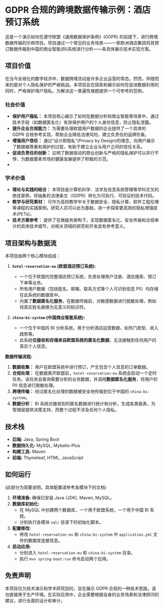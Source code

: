 # GDPR 合规的跨境数据传输示例：酒店预订系统

这是一个演示如何在遵守欧盟《通用数据保护条例》(GDPR) 的前提下，进行跨境数据传输的示例项目。项目通过一个常见的业务场景——一家欧洲酒店集团将其预订数据传输到中国的商业智能(BI)系统进行分析——来具体展示技术实现方案。



## 项目价值

在当今全球化的数字经济中，数据跨境流动是许多企业运营的常态。然而，伴随而来的是对个人隐私保护的严峻挑战。本项目旨在探索和展示如何在促进数据利用的同时，严格保护用户隐私，为解决这一普遍性难题提供一个可参考的范例。



### 社会价值

*   **保护用户隐私：** 本项目核心展示了如何在数据分析和商业智能等场景中，通过技术手段（如数据匿名化）有效保护用户的个人身份信息，防止隐私泄露。
*   **提升企业合规能力：** 为需要处理欧盟用户数据的企业提供了一个具体的 GDPR 合规参考实现，帮助企业降低法律风险，建立负责任的品牌形象。
*   **增强用户信任：** 通过“设计即隐私”(Privacy by Design)的理念，向用户展示了数据被尊重和保护的过程，有助于建立企业与用户之间的信任关系。
*   **促进负责任的创新：** 证明了数据驱动的商业创新与严格的隐私保护可以并行不悖，为数据要素市场的健康发展提供了积极的示范。
*   

### 学术价值

*   **理论与实践的结合：** 本项目是计算机科学、法学及信息系统管理等学科交叉的绝佳案例，将抽象的法律条文（GDPR）转化为可执行、可验证的技术代码。
*   **教学与研究素材：** 可作为高校教学中关于数据安全、隐私计算、软件工程伦理等课程的实践案例。研究人员可以此为基础，进一步探索更高效的隐私增强技术(PETs)。
*   **技术方案参考：** 提供了在微服务架构下，实现数据匿名化、安全传输和合规审计的具体技术细节，对相关领域的研究和开发具有参考意义。



## 项目架构与数据流

本项目由两个核心模块组成：

1.  **`hotel-reservation-eu` (欧盟酒店预订系统):**
    *   一个位于欧盟的完整酒店预订系统，负责处理用户注册、酒店搜索、预订下单等业务。
    *   所有用户数据（包括姓名、邮箱、联系方式等个人可识别信息 PII）均存储在此系统的数据库中。
    *   内置了**数据匿名化服务**，在数据传输前，对敏感数据进行脱敏处理，例如将真实姓名替换为无意义的标识符。

2.  **`china-bi-system` (中国商业智能系统):**
    *   一个位于中国的 BI 分析系统，用于分析酒店运营数据，如热门房型、收入趋势等。
    *   此系统**仅接收和存储来自欧盟系统的匿名化数据**，无法接触到任何用户的真实个人信息。
    
    

**数据传输流程:**

1.  **数据收集：** 用户在欧盟系统中进行预订，产生包含个人信息的订单数据。
2.  **合规处理：** 在数据离开欧盟前，`hotel-reservation-eu` 系统会启动一个定时任务。该任务会查询需要分析的业务数据，并调用**数据匿名化服务**，将用户的 PII 信息进行脱敏处理。
3.  **跨境传输：** 经过匿名化处理的数据被安全地传输到位于中国的 `china-bi-system`。
4.  **数据分析：** BI 系统对接收到的匿名数据进行统计和分析，生成各类报表，为管理层提供决策支持，而整个过程不涉及任何个人隐私。



## 技术栈

*   **后端:** Java, Spring Boot
*   **数据持久化:** MySQL, Mybatis-Plus
*   **构建工具:** Maven
*   **前端:** Thymeleaf, HTML, JavaScript



## 如何运行

(此部分为简要说明，具体配置请参考各模块下的文档)

1.  **环境准备:** 确保已安装 Java (JDK), Maven, MySQL。
2.  **数据库初始化:**
    *   在 MySQL 中创建两个数据库，一个用于欧盟系统，一个用于中国 BI 系统。
    *   分别执行各模块 `sql/` 目录下的初始化脚本。
3.  **配置修改:**
    *   修改 `hotel-reservation-eu` 和 `china-bi-system` 中 `application.yml` 文件的数据库连接信息。
4.  **启动应用:**
    *   分别进入 `hotel-reservation-eu` 和 `china-bi-system` 目录。
    *   执行 `mvn spring-boot:run` 命令启动两个应用。
    
    

## 免责声明

本项目仅为技术演示和学术研究目的，旨在展示 GDPR 合规的一种技术思路。请勿直接用于生产环境。在实际应用中，企业需要根据自身的业务场景和法律顾问的建议，进行全面的设计和审计。
